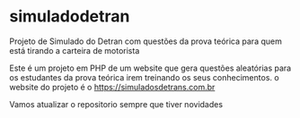 # simuladodetran
Projeto de Simulado do Detran com questões da prova teórica para quem está tirando a carteira de motorista

Este é um projeto em PHP de um website que gera questões aleatórias para os estudantes da prova teórica irem treinando os seus conhecimentos. o website do projeto é o https://simuladosdetrans.com.br

Vamos atualizar o repositorio sempre que tiver novidades
